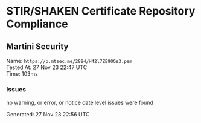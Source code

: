 # STIR/SHAKEN Certificate Repository Compliance

## Martini Security

Name: `https://p.mtsec.me/2884/H42l7ZE9OGs3.pem`\
Tested At: 27 Nov 23 22:47 UTC\
Time: 103ms

### Issues

no warning, or error, or notice date level issues were found

Generated: 27 Nov 23 22:56 UTC